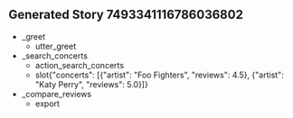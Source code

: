 ## Generated Story 7493341116786036802
* _greet
    - utter_greet
* _search_concerts
    - action_search_concerts
    - slot{"concerts": [{"artist": "Foo Fighters", "reviews": 4.5}, {"artist": "Katy Perry", "reviews": 5.0}]}
* _compare_reviews
    - export
